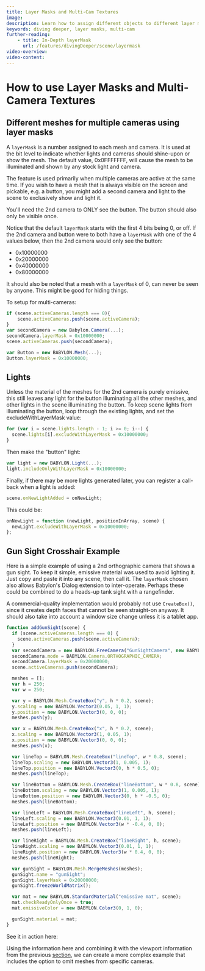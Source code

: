 ```yaml
---
title: Layer Masks and Multi-Cam Textures
image:
description: Learn how to assign different objects to different layer masks.
keywords: diving deeper, layer masks, multi-cam
further-reading:
    - title: In-Depth layerMask
      url: /features/divingDeeper/scene/layermask
video-overview:
video-content:
---
```


# How to use Layer Masks and Multi-Camera Textures

## Different meshes for multiple cameras using layer masks

A `layerMask` is a number assigned to each mesh and camera. It is used at the bit level to indicate whether lights and cameras should shine-upon or show the mesh. The default value, 0x0FFFFFFF, will cause the mesh to be illuminated and shown by any stock light and camera.

The feature is used primarily when multiple cameras are active at the same time. If you wish to have a mesh that is always visible on the screen and pickable, e.g. a button, you might add a second camera and light to the scene to exclusively show and light it.

You'll need the 2nd camera to ONLY see the button. The button should also only be visible once.

Notice that the default `layerMask` starts with the first 4 bits being 0, or off. If the 2nd camera and button were to both have a `layerMask` with one of the 4 values below, then the 2nd camera would only see the button:

- 0x10000000
- 0x20000000
- 0x40000000
- 0x80000000

It should also be noted that a mesh with a `layerMask` of 0, can never be seen by anyone. This might be good for hiding things.

To setup for multi-cameras:

```javascript
if (scene.activeCameras.length === 0){
    scene.activeCameras.push(scene.activeCamera);
}
var secondCamera = new Babylon.Camera(...);
secondCamera.layerMask = 0x10000000;
scene.activeCameras.push(secondCamera);

var Button = new BABYLON.Mesh(...);
Button.layerMask = 0x10000000;
```

## Lights

Unless the material of the meshes for the 2nd camera is purely emissive, this still leaves any light for the button illuminating all the other meshes, and other lights in the scene illuminating the button. To keep scene lights from illuminating the button, loop through the existing lights, and set the excludeWithLayerMask value:

```javascript
for (var i = scene.lights.length - 1; i >= 0; i--) {
  scene.lights[i].excludeWithLayerMask = 0x10000000;
}
```

Then make the "button" light:

```javascript
var light = new BABYLON.Light(...);
light.includeOnlyWithLayerMask = 0x10000000;
```

Finally, if there may be more lights generated later, you can register a call-back when a light is added:

```javascript
scene.onNewLightAdded = onNewLight;
```

This could be:

```javascript
onNewLight = function (newLight, positionInArray, scene) {
  newLight.excludeWithLayerMask = 0x10000000;
};
```

## Gun Sight Crosshair Example

Here is a simple example of using a 2nd orthographic camera that shows a gun sight. To keep it simple, emissive material was used to avoid lighting it. Just copy and paste it into any scene, then call it. The `layerMask` chosen also allows Babylon's Dialog extension to inter-operate. Perhaps these could be combined to do a heads-up tank sight with a rangefinder.

A commercial-quality implementation would probably not use `CreateBox()`, since it creates depth faces that cannot be seen straight-on anyway. It should also take into account a window size change unless it is a tablet app.

```javascript
function addGunSight(scene) {
  if (scene.activeCameras.length === 0) {
    scene.activeCameras.push(scene.activeCamera);
  }
  var secondCamera = new BABYLON.FreeCamera("GunSightCamera", new BABYLON.Vector3(0, 0, -50), scene);
  secondCamera.mode = BABYLON.Camera.ORTHOGRAPHIC_CAMERA;
  secondCamera.layerMask = 0x20000000;
  scene.activeCameras.push(secondCamera);

  meshes = [];
  var h = 250;
  var w = 250;

  var y = BABYLON.Mesh.CreateBox("y", h * 0.2, scene);
  y.scaling = new BABYLON.Vector3(0.05, 1, 1);
  y.position = new BABYLON.Vector3(0, 0, 0);
  meshes.push(y);

  var x = BABYLON.Mesh.CreateBox("x", h * 0.2, scene);
  x.scaling = new BABYLON.Vector3(1, 0.05, 1);
  x.position = new BABYLON.Vector3(0, 0, 0);
  meshes.push(x);

  var lineTop = BABYLON.Mesh.CreateBox("lineTop", w * 0.8, scene);
  lineTop.scaling = new BABYLON.Vector3(1, 0.005, 1);
  lineTop.position = new BABYLON.Vector3(0, h * 0.5, 0);
  meshes.push(lineTop);

  var lineBottom = BABYLON.Mesh.CreateBox("lineBottom", w * 0.8, scene);
  lineBottom.scaling = new BABYLON.Vector3(1, 0.005, 1);
  lineBottom.position = new BABYLON.Vector3(0, h * -0.5, 0);
  meshes.push(lineBottom);

  var lineLeft = BABYLON.Mesh.CreateBox("lineLeft", h, scene);
  lineLeft.scaling = new BABYLON.Vector3(0.01, 1, 1);
  lineLeft.position = new BABYLON.Vector3(w * -0.4, 0, 0);
  meshes.push(lineLeft);

  var lineRight = BABYLON.Mesh.CreateBox("lineRight", h, scene);
  lineRight.scaling = new BABYLON.Vector3(0.01, 1, 1);
  lineRight.position = new BABYLON.Vector3(w * 0.4, 0, 0);
  meshes.push(lineRight);

  var gunSight = BABYLON.Mesh.MergeMeshes(meshes);
  gunSight.name = "gunSight";
  gunSight.layerMask = 0x20000000;
  gunSight.freezeWorldMatrix();

  var mat = new BABYLON.StandardMaterial("emissive mat", scene);
  mat.checkReadyOnlyOnce = true;
  mat.emissiveColor = new BABYLON.Color3(0, 1, 0);

  gunSight.material = mat;
}
```

See it in action here: <Playground id="#JU1DZP" title="Gun Sight Crosshair Example" description="A simple example of creating a gun sight crosshair using layer masks and two cameras." image="/img/playgroundsAndNMEs/features/divingDeeperLayerMasks1.jpg" isMain={true} category="Cameras"/>

Using the information here and combining it with the viewport information from the previous [section](/features/divingDeeper/cameras/multiViewsPart2), we can create a more complex example that includes the option to omit meshes from specific cameras.

<Playground id="#L92PHY#36" title="Picture in Picture Visual Camera" description="Using layer masks and viewports, show a visual representation of camera movement." image="/img/playgroundsAndNMEs/pipcamera.png" isMain={true} category="Cameras"/>
